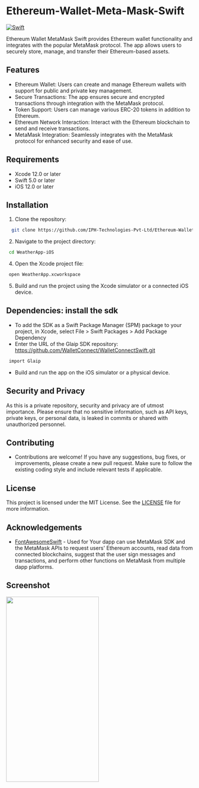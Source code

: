 # Ethereum-Wallet-Meta-Mask-Swift
[![Swift](https://img.shields.io/badge/swift-%2320232a.svg?style=for-the-badge&logo=swift&logoColor=%23F05138)](https://swift.org/)

Ethereum Wallet MetaMask Swift provides Ethereum wallet functionality and integrates with the popular MetaMask protocol. The app allows users to securely store, manage, and transfer their Ethereum-based assets.

## Features
- Ethereum Wallet: Users can create and manage Ethereum wallets with support for public and private key management.
- Secure Transactions: The app ensures secure and encrypted transactions through integration with the MetaMask protocol.
- Token Support: Users can manage various ERC-20 tokens in addition to Ethereum.
- Ethereum Network Interaction: Interact with the Ethereum blockchain to send and receive transactions.
- MetaMask Integration: Seamlessly integrates with the MetaMask protocol for enhanced security and ease of use.

## Requirements
- Xcode 12.0 or later
- Swift 5.0 or later
- iOS 12.0 or later

## Installation
1. Clone the repository:
```bash
  git clone https://github.com/IPH-Technologies-Pvt-Ltd/Ethereum-Wallet-Meta-Mask-Swift.git
```

2. Navigate to the project directory:
 ```bash
  cd WeatherApp-iOS
  ```

4. Open the Xcode project file:
 ```bash 
  open WeatherApp.xcworkspace
```
5. Build and run the project using the Xcode simulator or a connected iOS device.

## Dependencies: install the sdk
- To add the SDK as a Swift Package Manager (SPM) package to your project, in Xcode, select File > Swift Packages > Add Package Dependency
- Enter the URL of the Glaip SDK repository: https://github.com/WalletConnect/WalletConnectSwift.git
 ```bash 
  import Glaip
```
- Build and run the app on the iOS simulator or a physical device.

## Security and Privacy
As this is a private repository, security and privacy are of utmost importance. Please ensure that no sensitive information, such as API keys, private keys, or personal data, is leaked in commits or shared with unauthorized personnel.

## Contributing
- Contributions are welcome! If you have any suggestions, bug fixes, or improvements, please create a new pull request. Make sure to follow the existing coding style and include relevant tests if applicable.

## License
This project is licensed under the MIT License. See the [LICENSE](LICENSE) file for more information.

## Acknowledgements
- [FontAwesomeSwift](https://github.com/thii/FontAwesome.swift)  - Used for Your dapp can use MetaMask SDK and the MetaMask APIs to request users' Ethereum accounts, read data from connected blockchains, suggest that the user sign messages and transactions, and perform other functions on MetaMask from multiple dapp platforms.

## Screenshot
<img src= ""
     width="250" 
     height="500"/>

